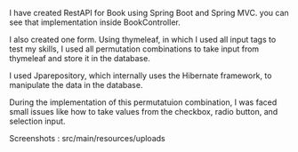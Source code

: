 I have created RestAPI for Book using Spring Boot and Spring MVC. you can see that implementation inside BookController.

I also created one form. Using thymeleaf, in which I used all input tags to test my skills, I used all permutation combinations to take input from thymeleaf and store it in the database. 

I used Jparepository, which internally uses the Hibernate framework, to manipulate the data in the database.

During the implementation of this permutatuion combination, I was faced small issues like how to take values from the checkbox, radio button, and selection input. 

Screenshots : src/main/resources/uploads
